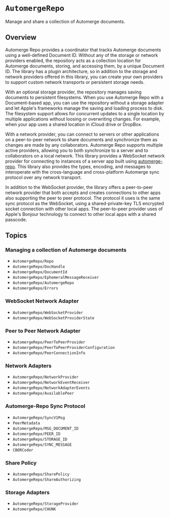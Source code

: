# ``AutomergeRepo``

Manage and share a collection of Automerge documents.

## Overview

Automerge Repo provides a coordinator that tracks Automerge documents using a well-defined Document ID.
Without any of the storage or network providers enabled, the repository acts as a collection location for Automerge documents, storing, and accessing them, by a unique Document ID.
The library has a plugin architecture, so in addition to the storage and network providers offered in this library, you can create your own providers to support custom network transports or persistent storage needs.

With an optional storage provider, the repository manages saving documents to persistent filesystems.
When you use Automerge Repo with a Document-based app, you can use the repository without a storage adapter and let Apple's frameworks manage the saving and loading process to disk.
The filesystem support allows for concurrent updates to a single location by multiple applications without loosing or overwriting changes. 
For example, when your app uses a shared location in iCloud drive or DropBox.

With a network provider, you can connect to servers or other applications on a peer-to-peer network to share documents and synchronize them as changes are made by any collaborators.
Automerge Repo supports multiple active providers, allowing you to both synchronize to a server and to collaborators on a local network.
This library provides a WebSocket network provider for connecting to instances of a server app built using [automerge-repo](https://github.com/automerge/automerge-repo).
This library also provides the types, encoding, and messages to interoperate with the cross-language and cross-platform Automerge sync protocol over any network transport.

In addition to the WebSocket provider, the library offers a peer-to-peer network provider that both accepts and creates connections to other apps also supporting the peer to peer protocol.
The protocol it uses is the same sync protocol as the WebSocket, using a shared-private-key TLS encrypted socket connection with other local apps.
The peer-to-peer provider uses of Apple's Bonjour technology to connect to other local apps with a shared passcode. 

## Topics

### Managing a collection of Automerge documents

- ``AutomergeRepo/Repo``
- ``AutomergeRepo/DocHandle``
- ``AutomergeRepo/DocumentId``
- ``AutomergeRepo/EphemeralMessageReceiver``
- ``AutomergeRepo/AutomergeRepo``
- ``AutomergeRepo/Errors``

### WebSocket Network Adapter

- ``AutomergeRepo/WebSocketProvider``
- ``AutomergeRepo/WebSocketProviderState``

### Peer to Peer Network Adapter

- ``AutomergeRepo/PeerToPeerProvider``
- ``AutomergeRepo/PeerToPeerProviderConfiguration``
- ``AutomergeRepo/PeerConnectionInfo``

### Network Adapters

- ``AutomergeRepo/NetworkProvider``
- ``AutomergeRepo/NetworkEventReceiver``
- ``AutomergeRepo/NetworkAdapterEvents``
- ``AutomergeRepo/AvailablePeer``

### Automerge-Repo Sync Protocol

- ``AutomergeRepo/SyncV1Msg``
- ``PeerMetadata``
- ``AutomergeRepo/MSG_DOCUMENT_ID``
- ``AutomergeRepo/PEER_ID``
- ``AutomergeRepo/STORAGE_ID``
- ``AutomergeRepo/SYNC_MESSAGE``
- ``CBORCoder``

### Share Policy

- ``AutomergeRepo/SharePolicy``
- ``AutomergeRepo/ShareAuthorizing``

### Storage Adapters

- ``AutomergeRepo/StorageProvider``
- ``AutomergeRepo/CHUNK``

